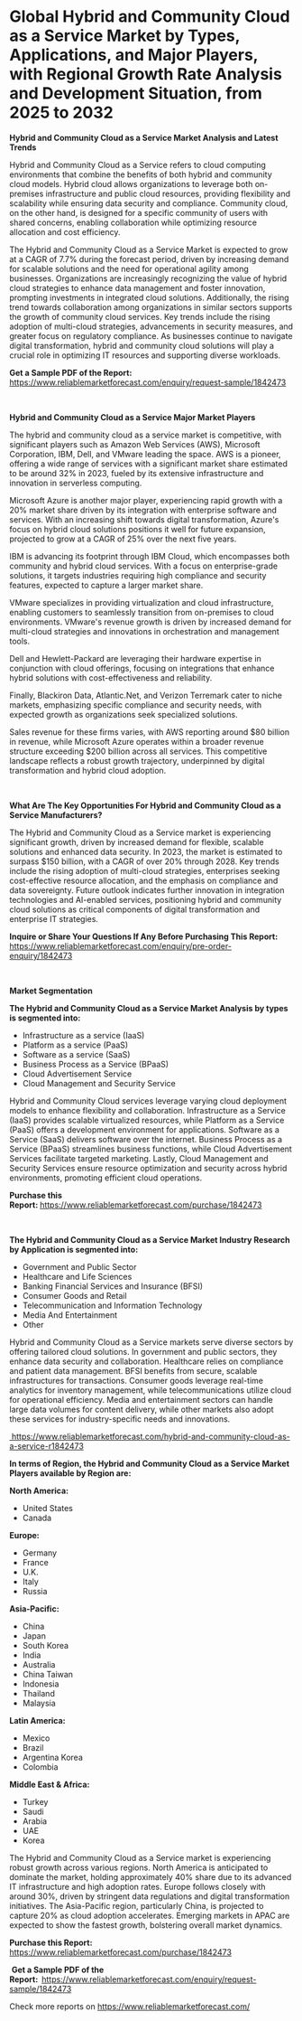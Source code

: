 <p><h1>Global Hybrid and Community Cloud as a Service Market by Types, Applications, and Major Players, with Regional Growth Rate Analysis and Development Situation, from 2025 to 2032</h1></p><p><strong>Hybrid and Community Cloud as a Service Market Analysis and Latest Trends</strong></p>
<p><p>Hybrid and Community Cloud as a Service refers to cloud computing environments that combine the benefits of both hybrid and community cloud models. Hybrid cloud allows organizations to leverage both on-premises infrastructure and public cloud resources, providing flexibility and scalability while ensuring data security and compliance. Community cloud, on the other hand, is designed for a specific community of users with shared concerns, enabling collaboration while optimizing resource allocation and cost efficiency.</p><p>The Hybrid and Community Cloud as a Service Market is expected to grow at a CAGR of 7.7% during the forecast period, driven by increasing demand for scalable solutions and the need for operational agility among businesses. Organizations are increasingly recognizing the value of hybrid cloud strategies to enhance data management and foster innovation, prompting investments in integrated cloud solutions. Additionally, the rising trend towards collaboration among organizations in similar sectors supports the growth of community cloud services. Key trends include the rising adoption of multi-cloud strategies, advancements in security measures, and greater focus on regulatory compliance. As businesses continue to navigate digital transformation, hybrid and community cloud solutions will play a crucial role in optimizing IT resources and supporting diverse workloads.</p></p>
<p><strong>Get a Sample PDF of the Report:&nbsp;</strong> <a href="https://www.reliablemarketforecast.com/enquiry/request-sample/1842473?utm_campaign=2336&utm_medium=2&utm_source=Github&utm_content=ia&utm_term=26032025&utm_id=hybrid-and-community-cloud-as-a-service">https://www.reliablemarketforecast.com/enquiry/request-sample/1842473</a></p>
<p>&nbsp;</p>
<p><strong>Hybrid and Community Cloud as a Service Major Market Players</strong></p>
<p><p>The hybrid and community cloud as a service market is competitive, with significant players such as Amazon Web Services (AWS), Microsoft Corporation, IBM, Dell, and VMware leading the space. AWS is a pioneer, offering a wide range of services with a significant market share estimated to be around 32% in 2023, fueled by its extensive infrastructure and innovation in serverless computing.</p><p>Microsoft Azure is another major player, experiencing rapid growth with a 20% market share driven by its integration with enterprise software and services. With an increasing shift towards digital transformation, Azure's focus on hybrid cloud solutions positions it well for future expansion, projected to grow at a CAGR of 25% over the next five years.</p><p>IBM is advancing its footprint through IBM Cloud, which encompasses both community and hybrid cloud services. With a focus on enterprise-grade solutions, it targets industries requiring high compliance and security features, expected to capture a larger market share.</p><p>VMware specializes in providing virtualization and cloud infrastructure, enabling customers to seamlessly transition from on-premises to cloud environments. VMware's revenue growth is driven by increased demand for multi-cloud strategies and innovations in orchestration and management tools.</p><p>Dell and Hewlett-Packard are leveraging their hardware expertise in conjunction with cloud offerings, focusing on integrations that enhance hybrid solutions with cost-effectiveness and reliability.</p><p>Finally, Blackiron Data, Atlantic.Net, and Verizon Terremark cater to niche markets, emphasizing specific compliance and security needs, with expected growth as organizations seek specialized solutions.</p><p>Sales revenue for these firms varies, with AWS reporting around $80 billion in revenue, while Microsoft Azure operates within a broader revenue structure exceeding $200 billion across all services. This competitive landscape reflects a robust growth trajectory, underpinned by digital transformation and hybrid cloud adoption.</p></p>
<p>&nbsp;</p>
<p><strong>What Are The Key Opportunities For Hybrid and Community Cloud as a Service Manufacturers?</strong></p>
<p><p>The Hybrid and Community Cloud as a Service market is experiencing significant growth, driven by increased demand for flexible, scalable solutions and enhanced data security. In 2023, the market is estimated to surpass $150 billion, with a CAGR of over 20% through 2028. Key trends include the rising adoption of multi-cloud strategies, enterprises seeking cost-effective resource allocation, and the emphasis on compliance and data sovereignty. Future outlook indicates further innovation in integration technologies and AI-enabled services, positioning hybrid and community cloud solutions as critical components of digital transformation and enterprise IT strategies.</p></p>
<p><strong>Inquire or Share Your Questions If Any Before Purchasing This Report:</strong> <a href="https://www.reliablemarketforecast.com/enquiry/pre-order-enquiry/1842473?utm_campaign=2336&utm_medium=2&utm_source=Github&utm_content=ia&utm_term=26032025&utm_id=hybrid-and-community-cloud-as-a-service">https://www.reliablemarketforecast.com/enquiry/pre-order-enquiry/1842473</a></p>
<p>&nbsp;</p>
<p><strong>Market Segmentation</strong></p>
<p><strong>The Hybrid and Community Cloud as a Service Market Analysis by types is segmented into:</strong></p>
<p><ul><li>Infrastructure as a service (IaaS)</li><li>Platform as a service (PaaS)</li><li>Software as a service (SaaS)</li><li>Business Process as a Service (BPaaS)</li><li>Cloud Advertisement Service</li><li>Cloud Management and Security Service</li></ul></p>
<p><p>Hybrid and Community Cloud services leverage varying cloud deployment models to enhance flexibility and collaboration. Infrastructure as a Service (IaaS) provides scalable virtualized resources, while Platform as a Service (PaaS) offers a development environment for applications. Software as a Service (SaaS) delivers software over the internet. Business Process as a Service (BPaaS) streamlines business functions, while Cloud Advertisement Services facilitate targeted marketing. Lastly, Cloud Management and Security Services ensure resource optimization and security across hybrid environments, promoting efficient cloud operations.</p></p>
<p><strong>Purchase this Report:&nbsp;</strong><a href="https://www.reliablemarketforecast.com/purchase/1842473?utm_campaign=2336&utm_medium=2&utm_source=Github&utm_content=ia&utm_term=26032025&utm_id=hybrid-and-community-cloud-as-a-service">https://www.reliablemarketforecast.com/purchase/1842473</a></p>
<p>&nbsp;</p>
<p><strong>The Hybrid and Community Cloud as a Service Market Industry Research by Application is segmented into:</strong></p>
<p><ul><li>Government and Public Sector</li><li>Healthcare and Life Sciences</li><li>Banking Financial Services and Insurance (BFSI)</li><li>Consumer Goods and Retail</li><li>Telecommunication and Information Technology</li><li>Media And Entertainment</li><li>Other</li></ul></p>
<p><p>Hybrid and Community Cloud as a Service markets serve diverse sectors by offering tailored cloud solutions. In government and public sectors, they enhance data security and collaboration. Healthcare relies on compliance and patient data management. BFSI benefits from secure, scalable infrastructures for transactions. Consumer goods leverage real-time analytics for inventory management, while telecommunications utilize cloud for operational efficiency. Media and entertainment sectors can handle large data volumes for content delivery, while other markets also adopt these services for industry-specific needs and innovations.</p></p>
<p><a href="https://www.reliablemarketforecast.com/hybrid-and-community-cloud-as-a-service-r1842473?utm_campaign=2336&utm_medium=2&utm_source=Github&utm_content=ia&utm_term=26032025&utm_id=hybrid-and-community-cloud-as-a-service">&nbsp;https://www.reliablemarketforecast.com/hybrid-and-community-cloud-as-a-service-r1842473</a></p>
<p><strong>In terms of Region, the Hybrid and Community Cloud as a Service Market Players available by Region are:</strong></p>
<p>
    <p> <strong> North America: </strong>
        <ul>
            <li>United States</li>
            <li>Canada</li>
        </ul>
        </p> 
    <p> <strong> Europe: </strong>
        <ul>
            <li>Germany</li>
            <li>France</li>
            <li>U.K.</li>
            <li>Italy</li>
            <li>Russia</li>
        </ul>
        </p> 
    <p> <strong> Asia-Pacific: </strong>
        <ul>
            <li>China</li>
            <li>Japan</li>
            <li>South Korea</li>
            <li>India</li>
            <li>Australia</li>
            <li>China Taiwan</li>
            <li>Indonesia</li>
            <li>Thailand</li>
            <li>Malaysia</li>
        </ul>
        </p> 
    <p> <strong> Latin America: </strong>
        <ul>
            <li>Mexico</li>
            <li>Brazil</li>
            <li>Argentina Korea</li>
            <li>Colombia</li>
        </ul>
        </p> 
    <p> <strong> Middle East & Africa: </strong>
        <ul>
            <li>Turkey</li>
            <li>Saudi</li>
            <li>Arabia</li>
            <li>UAE</li>
            <li>Korea</li>
        </ul>
    </p>
    </p>
<p><p>The Hybrid and Community Cloud as a Service market is experiencing robust growth across various regions. North America is anticipated to dominate the market, holding approximately 40% share due to its advanced IT infrastructure and high adoption rates. Europe follows closely with around 30%, driven by stringent data regulations and digital transformation initiatives. The Asia-Pacific region, particularly China, is projected to capture 20% as cloud adoption accelerates. Emerging markets in APAC are expected to show the fastest growth, bolstering overall market dynamics.</p></p>
<p><strong>Purchase this Report: </strong><a href="https://www.reliablemarketforecast.com/purchase/1842473?utm_campaign=2336&utm_medium=2&utm_source=Github&utm_content=ia&utm_term=26032025&utm_id=hybrid-and-community-cloud-as-a-service">https://www.reliablemarketforecast.com/purchase/1842473</a></p>
<p>&nbsp;<strong>Get a Sample PDF of the Report:&nbsp;&nbsp;</strong><a href="https://www.reliablemarketforecast.com/enquiry/request-sample/1842473?utm_campaign=2336&utm_medium=2&utm_source=Github&utm_content=ia&utm_term=26032025&utm_id=hybrid-and-community-cloud-as-a-service">https://www.reliablemarketforecast.com/enquiry/request-sample/1842473</a></p>
<p><strong></strong></p>
<p>Check more reports on <a href="https://www.reliablemarketforecast.com/?utm_campaign=2336&utm_medium=2&utm_source=Github&utm_content=ia&utm_term=26032025&utm_id=hybrid-and-community-cloud-as-a-service">https://www.reliablemarketforecast.com/</a></p>